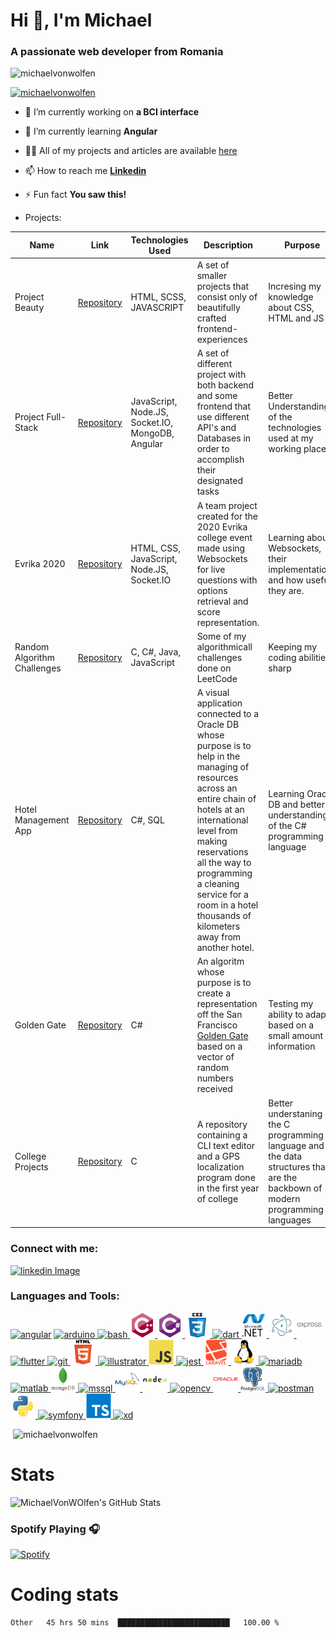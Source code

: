 <h1>Hi 👋, I'm Michael</h1>
<h3>A passionate web developer from Romania</h3>

<p> <img src="https://komarev.com/ghpvc/?username=michaelvonwolfen&label=Profile%20views&color=0e75b6&style=flat" alt="michaelvonwolfen" /> </p>

<p> <a href="https://github.com/ryo-ma/github-profile-trophy"><img src="https://github-profile-trophy.vercel.app/?username=michaelvonwolfen" alt="michaelvonwolfen" /></a> </p>

- 🔭 I’m currently working on **a BCI interface**

- 🌱 I’m currently learning **Angular**

- 👨‍💻 All of my projects and articles are available [here](http://mihaistoica.tech/)

- 📫 How to reach me **[Linkedin](https://linkedin.com/in/mihaistoica98)**

- ⚡ Fun fact **You saw this!**
- Projects:

| Name | Link | Technologies Used| Description|Purpose|
|------|------|--------------|------------|---|
| Project Beauty| [Repository](https://github.com/MichaelVonWolfen/Front-End-Projects) | HTML, SCSS, JAVASCRIPT|A set of smaller projects that consist only of beautifully crafted frontend-experiences|Incresing my knowledge about CSS, HTML and JS|
| Project Full-Stack| [Repository](https://github.com/MichaelVonWolfen/NodeJS_API)| JavaScript, Node.JS, Socket.IO, MongoDB, Angular| A set of different project with both backend and some frontend that use different API's and Databases in order to accomplish their designated tasks| Better Understanding of the technologies used at my working place.
|Evrika 2020|[Repository](https://github.com/MichaelVonWolfen/Evrika2020)|HTML, CSS, JavaScript, Node.JS, Socket.IO| A team project created for the 2020 Evrika college event made using Websockets for live questions with options retrieval and score representation. |Learning about Websockets, their implementations and how useful they are.| 
|Random Algorithm Challenges|[Repository](https://github.com/MichaelVonWolfen/Random-Algorithms-Challenges)|C, C#, Java, JavaScript| Some of my algorithmicall challenges done on LeetCode| Keeping my coding abilities sharp
|Hotel Management App|[Repository](https://github.com/MichaelVonWolfen/Hotel-Management)|C#, SQL| A visual application connected to a Oracle DB whose purpose is to help in the managing of resources across an entire chain of hotels at an international level from making reservations all the way to programming a cleaning service for a room in a hotel thousands of kilometers away from another hotel.|Learning Oracle DB and better understanding of the C# programming language|
|Golden Gate|[Repository](https://github.com/MichaelVonWolfen/Golden-Gate)| C# |An algoritm whose purpose is to create a representation off the San Francisco [Golden Gate](https://upload.wikimedia.org/wikipedia/commons/thumb/2/2a/Golden_Gate_Bridge_Dec_15_2015_by_D_Ramey_Logan.jpg/1000px-Golden_Gate_Bridge_Dec_15_2015_by_D_Ramey_Logan.jpg) based on a vector of random numbers received | Testing my ability to adapt based on a small amount of information |
|College Projects|[Repository](https://github.com/MichaelVonWolfen/College-Projects)|C| A repository containing a CLI text editor and a GPS localization program done in the first year of college| Better understaning of the C programming language and of the data structures that are the backbown of modern programming languages| 

<h3>Connect with me:</h3>
<p>
    <a href="https://linkedin.com/in/mihaistoica98" target="blank">
        <img src = "https://raw.githubusercontent.com/rahuldkjain/github-profile-readme-generator/master/src/images/icons/Social/linked-in-alt.svg" alt="linkedin Image" width="40" height="30"/>
    </a>
</p>

<h3>Languages and Tools:</h3>
<p>
  <a href="https://angular.io" target="_blank">
    <img src="https://angular.io/assets/images/logos/angular/angular.svg" alt="angular" width="40" height="40"/></a>
  <a href="https://www.arduino.cc/" target="_blank">
    <img src="https://cdn.worldvectorlogo.com/logos/arduino-1.svg" alt="arduino" width="40" height="40"/>
  </a>
  <a href="https://www.gnu.org/software/bash/" target="_blank">
    <img src="https://www.vectorlogo.zone/logos/gnu_bash/gnu_bash-icon.svg" alt="bash" width="40" height="40"/>
  </a>
  <a href="https://www.w3schools.com/cpp/" target="_blank">
    <img src="https://raw.githubusercontent.com/devicons/devicon/master/icons/cplusplus/cplusplus-original.svg" alt="cplusplus" width="40" height="40"/>
  </a>
  <a href="https://www.w3schools.com/cs/" target="_blank">
    <img src="https://raw.githubusercontent.com/devicons/devicon/master/icons/csharp/csharp-original.svg" alt="csharp" width="40" height="40"/>
  </a>
  <a href="https://www.w3schools.com/css/" target="_blank">
    <img src="https://raw.githubusercontent.com/devicons/devicon/master/icons/css3/css3-original-wordmark.svg" alt="css3" width="40" height="40"/>
  </a>
  <a href="https://dart.dev" target="_blank">
    <img src="https://www.vectorlogo.zone/logos/dartlang/dartlang-icon.svg" alt="dart" width="40" height="40"/>
  </a>
  <a href="https://dotnet.microsoft.com/" target="_blank">
    <img src="https://raw.githubusercontent.com/devicons/devicon/master/icons/dot-net/dot-net-original-wordmark.svg" alt="dotnet" width="40" height="40"/>
  </a>
  <a href="https://www.electronjs.org" target="_blank">
    <img src="https://raw.githubusercontent.com/devicons/devicon/master/icons/electron/electron-original.svg" alt="electron" width="40" height="40"/>
  </a>
  <a href="https://expressjs.com" target="_blank">
    <img src="https://raw.githubusercontent.com/devicons/devicon/master/icons/express/express-original-wordmark.svg" alt="express" width="40" height="40"/>
  </a>
  <a href="https://flutter.dev" target="_blank">
    <img src="https://www.vectorlogo.zone/logos/flutterio/flutterio-icon.svg" alt="flutter" width="40" height="40"/>
  </a>
  <a href="https://git-scm.com/" target="_blank">
    <img src="https://www.vectorlogo.zone/logos/git-scm/git-scm-icon.svg" alt="git" width="40" height="40"/>
  </a>
  <a href="https://www.w3.org/html/" target="_blank">
    <img src="https://raw.githubusercontent.com/devicons/devicon/master/icons/html5/html5-original-wordmark.svg" alt="html5" width="40" height="40"/>
  </a>
  <a href="https://www.adobe.com/in/products/illustrator.html" target="_blank">
    <img src="https://www.vectorlogo.zone/logos/adobe_illustrator/adobe_illustrator-icon.svg" alt="illustrator" width="40" height="40"/>
  </a>
  <a
    href="https://developer.mozilla.org/en-US/docs/Web/JavaScript"
    target="_blank"
  >
    <img src="https://raw.githubusercontent.com/devicons/devicon/master/icons/javascript/javascript-original.svg" alt="javascript" width="40" height="40"/>
  </a>
  <a href="https://jestjs.io" target="_blank">
    <img src="https://www.vectorlogo.zone/logos/jestjsio/jestjsio-icon.svg" alt="jest" width="40" height="40"/>
  </a>
  <a href="https://laravel.com/" target="_blank">
    <img src="https://raw.githubusercontent.com/devicons/devicon/master/icons/laravel/laravel-plain-wordmark.svg" alt="laravel" width="40" height="40"/>
  </a>
  <a href="https://www.linux.org/" target="_blank">
    <img src="https://raw.githubusercontent.com/devicons/devicon/master/icons/linux/linux-original.svg" alt="linux" width="40" height="40"/>
  </a>
  <a href="https://mariadb.org/" target="_blank">
    <img src="https://www.vectorlogo.zone/logos/mariadb/mariadb-icon.svg" alt="mariadb" width="40" height="40"/>
  </a>
  <a href="https://www.mathworks.com/" target="_blank">
    <img src="https://upload.wikimedia.org/wikipedia/commons/2/21/Matlab_Logo.png" alt="matlab" width="40" height="40"/>
  </a>
  <a href="https://www.mongodb.com/" target="_blank">
    <img src="https://raw.githubusercontent.com/devicons/devicon/master/icons/mongodb/mongodb-original-wordmark.svg" alt="mongodb" width="40" height="40"/>
  </a>
  <a href="https://www.microsoft.com/en-us/sql-server" target="_blank">
    <img src="https://www.svgrepo.com/show/303229/microsoft-sql-server-logo.svg" alt="mssql" width="40" height="40"/>
  </a>
  <a href="https://www.mysql.com/" target="_blank">
    <img src="https://raw.githubusercontent.com/devicons/devicon/master/icons/mysql/mysql-original-wordmark.svg" alt="mysql" width="40" height="40"/>
  </a>
  <a href="https://nodejs.org" target="_blank">
    <img src="https://raw.githubusercontent.com/devicons/devicon/master/icons/nodejs/nodejs-original-wordmark.svg" alt="nodejs" width="40" height="40"/>
  </a>
  <a href="https://opencv.org/" target="_blank">
    <img src="https://www.vectorlogo.zone/logos/opencv/opencv-icon.svg" alt="opencv" width="40" height="40"/>
  </a>
  <a href="https://www.oracle.com/" target="_blank">
    <img src="https://raw.githubusercontent.com/devicons/devicon/master/icons/oracle/oracle-original.svg" alt="oracle" width="40" height="40"/>
  </a>
  <a href="https://www.postgresql.org" target="_blank">
    <img src="https://raw.githubusercontent.com/devicons/devicon/master/icons/postgresql/postgresql-original-wordmark.svg" alt="postgresql" width="40" height="40"/>
  </a>
  <a href="https://postman.com" target="_blank">
    <img src="https://www.vectorlogo.zone/logos/getpostman/getpostman-icon.svg" alt="postman" width="40" height="40"/>
  </a>
  <a href="https://www.python.org" target="_blank">
    <img src="https://raw.githubusercontent.com/devicons/devicon/master/icons/python/python-original.svg" alt="python" width="40" height="40"/>
  </a>
  <a href="https://symfony.com" target="_blank">
    <img src="https://symfony.com/logos/symfony_black_03.svg" alt="symfony" width="40" height="40"/>
  </a>
  <a href="https://www.typescriptlang.org/" target="_blank">
    <img src="https://raw.githubusercontent.com/devicons/devicon/master/icons/typescript/typescript-original.svg" alt="typescript" width="40" height="40"/>
  </a>
  <a href="https://www.adobe.com/products/xd.html" target="_blank">
    <img src="https://cdn.worldvectorlogo.com/logos/adobe-xd.svg" alt="xd" width="40" height="40"/>
  </a>
</p>

<p>
  &nbsp;<img
    src="https://github-readme-stats.vercel.app/api?username=michaelvonwolfen&show_icons=true&locale=en"
    alt="michaelvonwolfen"
  />
</p>

# Stats

<img allign="center"
alt="MichaelVonWOlfen's GitHub Stats"
src="https://github-readme-stats-git-master.michaelvonwolfen.vercel.app/api?username=MichaelVonWolfen&show_icons=true&theme=onedark&count_private=true"
/>

### Spotify Playing 🎧

[![Spotify](https://my-spotify-widget.vercel.app/api/spotify)](https://open.spotify.com/user/mihai.stoica98)

# Coding stats

<!--START_SECTION:waka-->
```text
Other   45 hrs 50 mins  █████████████████████████   100.00 % 
```
<!--END_SECTION:waka-->
